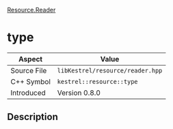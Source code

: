 [Resource.Reader](index.md)
# type
| Aspect | Value |
| --- | --- |
| Source File | `libKestrel/resource/reader.hpp` |
| C++ Symbol | `kestrel::resource::type` |
| Introduced | Version 0.8.0 |
## Description
